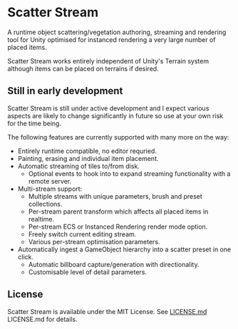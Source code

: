 # Scatter Stream

A runtime object scattering/vegetation authoring, streaming and rendering tool for Unity optimised for instanced rendering a very large number of placed items.

Scatter Stream works entirely independent of Unity's Terrain system although items can be placed on terrains if desired. 


## Still in early development

Scatter Stream is still under active development and I expect various aspects are likely to change significantly in future so use at your own risk for the time being.

The following features are currently supported with many more on the way:

- Entirely runtime compatible, no editor requried.
- Painting, erasing and individual item placement.
- Automatic streaming of tiles to/from disk.
    - Optional events to hook into to expand streaming functionality with a remote server.
- Multi-stream support:
    - Multiple streams with unique parameters, brush and preset collections.
    - Per-stream parent transform which affects all placed items in realtime.
    - Per-stream ECS or Instanced Rendering render mode option.
    - Freely switch current editing stream.
	- Various per-stream optimisation parameters.
- Automatically ingest a GameObject hierarchy into a scatter preset in one click.
    - Automatic billboard capture/generation with directionality.
    - Customisable level of detail parameters.


## License

Scatter Stream is available under the MIT License.  See [LICENSE.md](LICENSE.md) LICENSE.md for details.